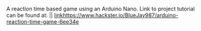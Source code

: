 A reaction time based game using an Arduino Nano.
Link to project tutorial can be found at: || [link](https://www.hackster.io/BlueJay987/arduino-reaction-time-game-6ee34e)https://www.hackster.io/BlueJay987/arduino-reaction-time-game-6ee34e
